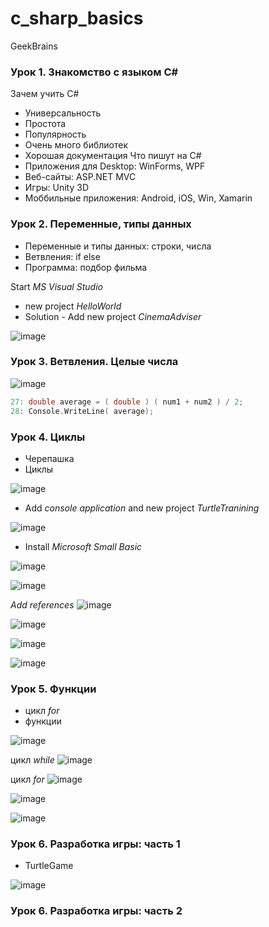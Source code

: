 # c_sharp_basics
GeekBrains

### Урок 1. Знакомство с языком C#
Зачем учить C#
* Универсальность
* Простота
* Популярность
* Очень много библиотек
* Хорошая документация
Что пишут на C#
* Приложения для Desktop: WinForms, WPF
* Веб-сайты: ASP.NET MVC
* Игры: Unity 3D
* Моббильные приложения: Android, iOS, Win, Xamarin

### Урок 2. Переменные, типы данных
* Переменные и типы данных: строки, числа
* Ветвления: if else
* Программа: подбор фильма

Start _MS Visual Studio_
* new project _HelloWorld_
* Solution - Add new project _CinemaAdviser_

![image](https://github.com/user-attachments/assets/c642edd6-c890-4d9c-9eef-0d1fc2603da9)

### Урок 3. Ветвления. Целые числа

![image](https://github.com/user-attachments/assets/dda92f73-5b95-456e-8808-75e8eef72047)

```CPP
27: double average = ( double ) ( num1 + num2 ) / 2;
28: Console.WriteLine( average);
```

### Урок 4. Циклы
* Черепашка
* Циклы

![image](https://github.com/user-attachments/assets/0d3200a6-0236-42b2-9dd8-8badd7600b40)

* Add _console application_ and new project _TurtleTranining_

![image](https://github.com/user-attachments/assets/526b3e11-ca23-4770-858f-815fab7cada8)

* Install _Microsoft Small Basic_

![image](https://github.com/user-attachments/assets/1414940d-f3c2-4674-ab6f-0d6939a3977e)

![image](https://github.com/user-attachments/assets/95e490bb-56f7-47e7-9cb9-e56849431b85)

_Add references_
![image](https://github.com/user-attachments/assets/a427aae5-c933-4afa-86ea-bab60d67e03b)

![image](https://github.com/user-attachments/assets/13319ad2-e271-44d1-b04e-f4761b622a72)

![image](https://github.com/user-attachments/assets/3a02afa1-6662-43f1-8989-e182d7b0e934)

![image](https://github.com/user-attachments/assets/ca101b65-5881-42d9-903a-b0610b2503a3)

### Урок 5. Функции
* цикл _for_
* функции

![image](https://github.com/user-attachments/assets/846ed830-9e73-4df8-803f-f294bdc76689)

цикл _while_
![image](https://github.com/user-attachments/assets/d497dbda-fd8c-4157-a6d0-1b32df58a514)

цикл _for_
![image](https://github.com/user-attachments/assets/c11b9e38-48df-43f3-abfb-ddc07c41096e)

![image](https://github.com/user-attachments/assets/70b08859-b113-4b12-8c10-3ddebd14858d)

![image](https://github.com/user-attachments/assets/e156dab0-2e22-45b4-b1b1-97d99c8eb906)

### Урок 6. Разработка игры: часть 1
* TurtleGame

![image](https://github.com/user-attachments/assets/6a170ae4-cdf5-44a2-a3ad-03a6ee8813d3)


### Урок 6. Разработка игры: часть 2
